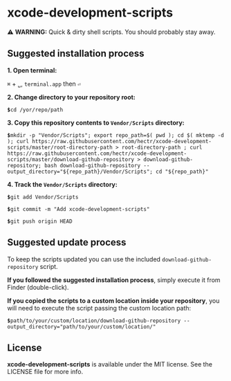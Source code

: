 # xcode-development-scripts

⚠️ **WARNING:** Quick & dirty shell scripts. You should probably stay away.

## Suggested installation process

**1. Open terminal:**

`⌘` + `␣`, `terminal.app` then `⏎`

**2. Change directory to your repository root:**

**`$`**`cd /yor/repo/path`

**3. Copy this repository contents to `Vendor/Scripts` directory:**

**`$`**`mkdir -p "Vendor/Scripts"; export repo_path=$( pwd ); cd $( mktemp -d ); curl https://raw.githubusercontent.com/hectr/xcode-development-scripts/master/root-directory-path > root-directory-path ; curl https://raw.githubusercontent.com/hectr/xcode-development-scripts/master/download-github-repository > download-github-repository; bash download-github-repository --output_directory="${repo_path}/Vendor/Scripts"; cd "${repo_path}"`

**4. Track the `Vendor/Scripts` directory:**

**`$`**`git add Vendor/Scripts`

**`$`**`git commit -m "Add xcode-development-scripts"`

**`$`**`git push origin HEAD`

## Suggested update process

To keep the scripts updated you can use the included `download-github-repository` script.

**If you followed the suggested installation process**, simply execute it from Finder (double-click).

**If you copied the scripts to a custom location inside your repository**, you will need to execute the script passing the custom location path:

**`$`**`path/to/your/custom/location/download-github-repository --output_directory="path/to/your/custom/location/"`

## License

**xcode-development-scripts** is available under the MIT license. See the LICENSE file for more info.
